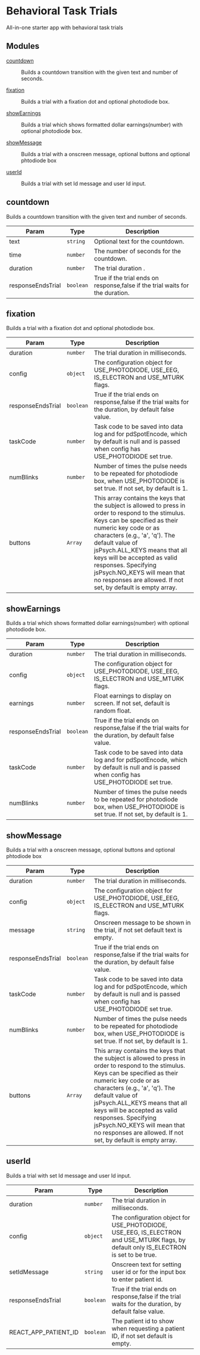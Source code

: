 # Behavioral Task Trials
All-in-one starter app with behavioral task trials

## Modules

<dl>
<dt><a href="#module_countdown">countdown</a></dt>
<dd><p>Builds a countdown transition with the given text and number of seconds.</p>
</dd>
<dt><a href="#module_fixation">fixation</a></dt>
<dd><p>Builds a trial with a fixation dot and optional photodiode box.</p>
</dd>
<dt><a href="#module_showEarnings">showEarnings</a></dt>
<dd><p>Builds a trial which shows formatted dollar earnings(number) with optional photodiode box.</p>
</dd>
<dt><a href="#module_showMessage">showMessage</a></dt>
<dd><p>Builds a trial with a onscreen message, optional buttons and optional phtodiode box</p>
</dd>
<dt><a href="#module_userId">userId</a></dt>
<dd><p>Builds a trial with set Id message and user Id input.</p>
</dd>
</dl>

<a name="module_countdown"></a>

## countdown
Builds a countdown transition with the given text and number of seconds.


| Param | Type | Description |
| --- | --- | --- |
| text | <code>string</code> | Optional text for the countdown. |
| time | <code>number</code> | The number of seconds for the countdown. |
| duration | <code>number</code> | The trial duration . |
| responseEndsTrial | <code>boolean</code> | True if the trial ends on response,false if the trial waits for the duration. |

<a name="module_fixation"></a>

## fixation
Builds a trial with a fixation dot and optional photodiode box.


| Param | Type | Description |
| --- | --- | --- |
| duration | <code>number</code> | The trial duration in milliseconds. |
| config | <code>object</code> | The configuration object for USE_PHOTODIODE, USE_EEG, IS_ELECTRON and USE_MTURK flags. |
| responseEndsTrial | <code>boolean</code> | True if the trial ends on response,false if the trial waits for the duration, by default false value. |
| taskCode | <code>number</code> | Task code to be saved into data log and for pdSpotEncode, which by default is null and is passed when config has USE_PHOTODIODE set true. |
| numBlinks | <code>number</code> | Number of times the pulse needs to be repeated for photodiode box, when USE_PHOTODIODE is set true. If not set, by default is 1. |
| buttons | <code>Array</code> | This array contains the keys that the subject is allowed to press in order to respond to the stimulus. Keys can be specified as their numeric key code or as characters (e.g., 'a', 'q'). The default value of jsPsych.ALL_KEYS means that all keys will be accepted as valid responses. Specifying jsPsych.NO_KEYS will mean that no responses are allowed. If not set, by default is empty array. |

<a name="module_showEarnings"></a>

## showEarnings
Builds a trial which shows formatted dollar earnings(number) with optional photodiode box.


| Param | Type | Description |
| --- | --- | --- |
| duration | <code>number</code> | The trial duration in milliseconds. |
| config | <code>object</code> | The configuration object for USE_PHOTODIODE, USE_EEG, IS_ELECTRON and USE_MTURK flags. |
| earnings | <code>number</code> | Float earnings to display on screen. If not set,  default is random float. |
| responseEndsTrial | <code>boolean</code> | True if the trial ends on response,false if the trial waits for the duration, by default false value. |
| taskCode | <code>number</code> | Task code to be saved into data log and for pdSpotEncode, which by default is null and is passed when config has USE_PHOTODIODE set true. |
| numBlinks | <code>number</code> | Number of times the pulse needs to be repeated for photodiode box, when USE_PHOTODIODE is set true. If not set, by default is 1. |

<a name="module_showMessage"></a>

## showMessage
Builds a trial with a onscreen message, optional buttons and optional phtodiode box


| Param | Type | Description |
| --- | --- | --- |
| duration | <code>number</code> | The trial duration in milliseconds. |
| config | <code>object</code> | The configuration object for USE_PHOTODIODE, USE_EEG, IS_ELECTRON and USE_MTURK flags. |
| message | <code>string</code> | Onscreen message to be shown in the trial, if not set default text is empty. |
| responseEndsTrial | <code>boolean</code> | True if the trial ends on response,false if the trial waits for the duration, by default false value. |
| taskCode | <code>number</code> | Task code to be saved into data log and for pdSpotEncode, which by default is null and is passed when config has USE_PHOTODIODE set true. |
| numBlinks | <code>number</code> | Number of times the pulse needs to be repeated for photodiode box, when USE_PHOTODIODE is set true. If not set, by default is 1. |
| buttons | <code>Array</code> | This array contains the keys that the subject is allowed to press in order to respond to the stimulus. Keys can be specified as their numeric key code or as characters (e.g., 'a', 'q'). The default value of jsPsych.ALL_KEYS means that all keys will be accepted as valid responses. Specifying jsPsych.NO_KEYS will mean that no responses are allowed. If not set, by default is empty array. |

<a name="module_userId"></a>

## userId
Builds a trial with set Id message and user Id input.


| Param | Type | Description |
| --- | --- | --- |
| duration | <code>number</code> | The trial duration in milliseconds. |
| config | <code>object</code> | The configuration object for USE_PHOTODIODE, USE_EEG, IS_ELECTRON and USE_MTURK flags, by default only IS_ELECTRON is set to be true. |
| setIdMessage | <code>string</code> | Onscreen text for setting user id or for the input box to enter patient id. |
| responseEndsTrial | <code>boolean</code> | True if the trial ends on response,false if the trial waits for the duration, by default false value. |
| REACT_APP_PATIENT_ID | <code>boolean</code> | The patient id to show when requesting a patient ID, if not set default is empty. |


